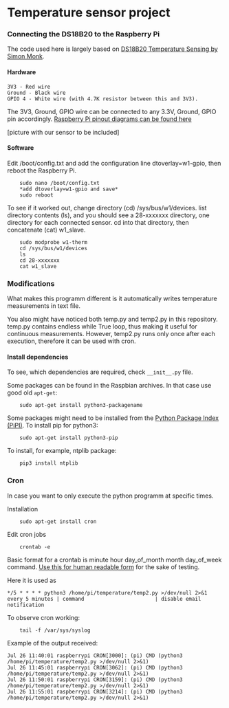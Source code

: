 # Temperature sensor project
### Connecting the DS18B20 to the Raspberry Pi

The code used here is largely based on [DS18B20 Temperature Sensing by Simon Monk](https://cdn-learn.adafruit.com/downloads/pdf/adafruits-raspberry-pi-lesson-11-ds18b20-temperature-sensing.pdf).


#### Hardware

	3V3 - Red wire
	Ground - Black wire
	GPIO 4 - White wire (with 4.7K resistor between this and 3V3).

The 3V3, Ground, GPIO wire can be connected to any 3.3V, Ground, GPIO pin accordingly. [Raspberry Pi pinout diagrams can be found here](http://www.raspberrypi-spy.co.uk/2012/06/simple-guide-to-the-rpi-gpio-header-and-pins/)

[picture with our sensor to be included] 


#### Software

Edit /boot/config.txt and add the configuration line dtoverlay=w1-gpio, then reboot the Raspberry Pi.

``` 
	sudo nano /boot/config.txt
	*add dtoverlay=w1-gpio and save*
	sudo reboot
```

To see if it worked out, change directory (cd) /sys/bus/w1/devices. list directory contents (ls), and you should see a 28-xxxxxxx directory, one directory for each connected sensor. cd into that directory, then concatenate (cat) w1_slave.

```	sudo modprobe w1-gpio
	sudo modprobe w1-therm
	cd /sys/bus/w1/devices
	ls
	cd 28-xxxxxxx
	cat w1_slave
```


### Modifications 


What makes this programm different is it automatically writes temperature measurements in text file. 

You also might have noticed both temp.py and temp2.py in this repository. temp.py contains endless while True loop, thus making it useful for continuous measurements. However, temp2.py runs only once after each execution, therefore it can be used with cron. 


#### Install dependencies


To see, which dependencies are required, check ` __init__.py ` file.

Some packages can be found in the Raspbian archives. In that case use good old `apt-get`:
```
	sudo apt-get install python3-packagename
```
Some packages might need to be installed from the [Python Package Index (PiPI)](https://pypi.python.org/pypi). To install pip for python3:
```
	sudo apt-get install python3-pip
```
To install, for example, ntplib package:
```
	pip3 install ntplib
```


### Cron


In case you want to only execute the python programm at specific times. 

Installation
```
	sudo apt-get install cron
```
Edit cron jobs
```
	crontab -e
```
Basic format for a crontab is minute hour day_of_month month day_of_week command.
[Use this for human readable form](https://crontab.guru/) for the sake of testing.

Here it is used as

```
*/5 * * * * python3 /home/pi/temperature/temp2.py >/dev/null 2>&1
every 5 minutes	| command 						| disable email notification
```

To observe cron working:
```
	tail -f /var/sys/syslog
```

Example of the output received:
```
Jul 26 11:40:01 raspberrypi CRON[3000]: (pi) CMD (python3 /home/pi/temperature/temp2.py >/dev/null 2>&1)
Jul 26 11:45:01 raspberrypi CRON[3062]: (pi) CMD (python3 /home/pi/temperature/temp2.py >/dev/null 2>&1)
Jul 26 11:50:01 raspberrypi CRON[3159]: (pi) CMD (python3 /home/pi/temperature/temp2.py >/dev/null 2>&1)
Jul 26 11:55:01 raspberrypi CRON[3214]: (pi) CMD (python3 /home/pi/temperature/temp2.py >/dev/null 2>&1)
```